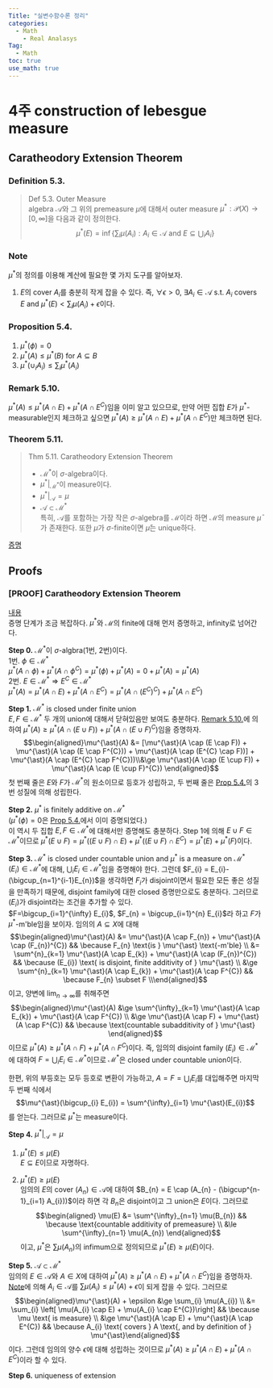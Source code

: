 ```yaml
---
Title: "실변수함수론 정리"
categories:
  - Math
    - Real Analasys
Tag:
  - Math
toc: true
use_math: true
---
```


# 4주 construction of lebesgue measure
## Caratheodory Extension Theorem
### Definition 5.3.
> Def 5.3. Outer Measure  
> algebra $\mathcal{A}$와 그 위의 premeasure $\mu$에 대해서 outer measure $\mu^{\ast}: \mathcal{P}(X) \rightarrow \left[0, \infty \right]$을 다음과 같이 정의한다.
> $$\mu^{\ast}(E) = \inf \left\{ \sum_{i} \mu(A_{i}) : A_{i} \in \mathcal{A} \text{ and } E \subseteq \bigcup_{i} A_{i} \right\}$$
### Note
$\mu^{\ast}$의 정의를 이용해 계산에 필요한 몇 가지 도구를 알아보자.
1. $E$의 cover $A_{i}$를 충분히 작게 잡을 수 있다. 즉, $\forall \epsilon > 0$, $\exists A_{i} \in \mathcal{A}$ s.t. $A_{i}$ covers $E$ and $\mu^{\ast}(E) < \sum_{i} \mu(A_{i}) + \epsilon$이다.
### Proposition 5.4.
1. $\mu^{\ast}(\phi) = 0$
1. $\mu^{\ast}(A) \le \mu^{\ast}(B)$ for $A \subseteq B$
1. $\mu^{\ast}(\cup_{i} A_{i}) \le \sum_{i} \mu^{\ast}(A_{i})$
### Remark 5.10.
$\mu^{\ast}(A) \le \mu^{\ast}(A\cap E) + \mu^{\ast}(A \cap E^{C})$임을 이미 알고 있으므로, 만약 어떤 집합 $E$가 $\mu^{\ast}$-measurable인지 체크하고 싶으면 $\mu^{\ast}(A) \ge \mu^{\ast}(A\cap E) + \mu^{\ast}(A \cap E^{C})$만 체크하면 된다.
### Theorem 5.11.
> Thm 5.11. Caratheodory Extension Theorem
> - $\mathcal{M}^{\ast}$이 $\sigma$-algebra이다.
> - $\mu^{\ast} \big|_{\mathcal{M}^{\ast}}$이 measure이다.
> - $\mu^{\ast}\big|_{\mathcal{A}} = \mu$
> - $\mathcal{A} \subset \mathcal{M}^{\ast}$  
> 특히, $\mathcal{A}$를 포함하는 가장 작은 $\sigma$-algebra를 $\mathcal{M}$이라 하면 $\mathcal{M}$의 measure $\bar{\mu}$가 존재한다. 또한 $\mu$가 $\sigma$-finite이면 $\bar{\mu}$는 unique하다.

[증명](#-[PROOF]-Caratheodory-Extension-Theorem)


## Proofs
### [PROOF] Caratheodory Extension Theorem
[내용](#-Caratheodory-Extension-Theorem)  
증명 단계가 조금 복잡하다. $\mu^{\ast}$와 $\mathcal{M}$의 finite에 대해 먼저 증명하고, infinity로 넘어간다.

**Step 0.** $\mathcal{M}^{\ast}$이 $\sigma$-algbra(1번, 2번)이다.  
1번. $\phi \in \mathcal{M}^{\ast}$  
$\mu^{\ast}(A \cap \phi) + \mu^{\ast}(A\cap\phi^{C}) = \mu^{\ast}(\phi) + \mu^{\ast}(A) = 0 + \mu^{\ast}(A)=\mu^{\ast}(A)$  
2번. $E \in \mathcal{M}^{\ast} \Rightarrow E^{C} \in \mathcal{M}^{\ast}$  
$\mu^{\ast}(A) = \mu^{\ast}(A \cap E) + \mu^{\ast}(A\cap E^{C}) = \mu^{\ast}(A \cap (E^{C})^{C}) + \mu^{\ast}(A \cap E^{C})$

**Step 1.** $\mathcal{M}^{\ast}$ is closed under finite union  
$E, F \in \mathcal{M}^{\ast}$ 두 개의 union에 대해서 닫혀있음만 보여도 충분하다. [Remark 5.10.](#-Remark-5.10.)에 의하여 $\mu^{\ast}(A) \ge \mu^{\ast}(A\cap(E \cup F)) + \mu^{\ast}(A \cap (E \cup F)^{C})$임을 증명하자.
$$\begin{aligned}\mu^{\ast}(A) &= [\mu^{\ast}(A \cap (E \cap F)) + \mu^{\ast}(A \cap (E \cap F^{C})) + \mu^{\ast}(A \cap (E^{C} \cap F))] + \mu^{\ast}(A \cap (E^{C} \cap F^{C}))\\&\ge \mu^{\ast}(A \cap (E \cup F)) + \mu^{\ast}(A \cap (E \cup F)^{C}) \end{aligned}$$
첫 번째 줄은 $E$와 $F$가 $\mathcal{M}^{\ast}$의 원소이므로 등호가 성립하고, 두 번째 줄은 [Prop 5.4.](#-Proposition-5.4.)의 3번 성질에 의해 성립한다.

**Step 2.** $\mu^{\ast}$ is finitely additive on $\mathcal{M}^{\ast}$  
($\mu^{\ast}(\phi) = 0$은 [Prop 5.4.](#-Proposition-5.4.)에서 이미 증명되었다.)  
이 역시 두 집합 $E, F \in \mathcal{M}^{\ast}$에 대해서만 증명해도 충분하다. Step 1에 의해 $E \cup F \in \mathcal{M}^{\ast}$이므로 $\mu^{\ast}(E \cup F) = \mu^{\ast}((E \cup F) \cap E) + \mu^{\ast}((E \cup F) \cap E^{C}) = \mu^{\ast}(E) + \mu^{\ast}(F)$이다.

**Step 3.** $\mathcal{M}^{\ast}$ is closed under countable union and $\mu^{\ast}$ is a measure on $\mathcal{M}^{\ast}$  
$(E_{i}) \in \mathcal{M}^{\ast}$에 대해, $\bigcup_{i} E_{i} \in \mathcal{M}^{\ast}$임을 증명해야 한다. 그런데 $F_{i} = E_{i}-(\bigcup_{n=1}^{i-1}E_{n})$을 생각하면 $F_{i}$가 disjoint이면서 필요한 모든 좋은 성질을 만족하기 때문에, disjoint family에 대한 closed 증명만으로도 충분하다. 그러므로 $(E_{i})$가 disjoint라는 조건을 추가할 수 있다.   
$F=\bigcup_{i=1}^{\infty} E_{i}$, $F_{n} = \bigcup_{i=1}^{n} E_{i}$라 하고 $F$가 $\mu^{\ast}$-m'ble임을 보이자. 임의의 $A \subseteq X$에 대해
$$\begin{aligned}\mu^{\ast}(A) &= \mu^{\ast}(A \cap F_{n}) + \mu^{\ast}(A \cap (F_{n})^{C}) && \because F_{n} \text{is } \mu^{\ast} \text{-m'ble} \\ &= \sum^{n}_{k=1} \mu^{\ast}(A \cap E_{k}) + \mu^{\ast}(A \cap (F_{n})^{C}) && \because (E_{i}) \text{ is disjoint, finite additivity of } \mu^{\ast} \\ &\ge \sum^{n}_{k=1} \mu^{\ast}(A \cap E_{k}) + \mu^{\ast}(A \cap F^{C}) && \because F_{n} \subset F \\\end{aligned}$$
이고, 양변에 $\lim_{n \to \infty}$를 취해주면
$$\begin{aligned}\mu^{\ast}(A) &\ge \sum^{\infty}_{k=1} \mu^{\ast}(A \cap E_{k}) + \mu^{\ast}(A \cap F^{C}) \\ &\ge \mu^{\ast}(A \cap F) + \mu^{\ast}(A \cap F^{C}) && \because \text{countable subadditivity of } \mu^{\ast} \end{aligned}$$
이므로 $\mu^{\ast}(A) \ge \mu^{\ast}(A \cap F) + \mu^{\ast}(A \cap F^{C})$이다. 즉, 임의의 disjoint family $(E_{i}) \in \mathcal{M}^{\ast}$에 대하여 $F = \bigcup_{i} E_{i} \in \mathcal{M}^{\ast}$이므로 $\mathcal{M}^{\ast}$은 closed under countable union이다.

한편, 위의 부등호는 모두 등호로 변환이 가능하고, $A = F = \bigcup_{i} E_{i}$를 대입해주면 마지막 두 번째 식에서
$$\mu^{\ast}(\bigcup_{i} E_{i}) = \sum^{\infty}_{i=1} \mu^{\ast}(E_{i})$$
를 얻는다. 그러므로 $\mu^{\ast}$는 measure이다.

**Step 4.** $\mu^{\ast}\big|_{\mathcal{A}} = \mu$  
1. $\mu^{\ast}(E) \le \mu(E)$  
$E \subseteq E$이므로 자명하다.

1. $\mu^{\ast}(E) \ge \mu(E)$  
임의의 $E$의 cover $(A_{n}) \in \mathcal{A}$에 대하여 $B_{n} = E \cap (A_{n} - (\bigcup^{n-1}_{i=1} A_{i}))$이라 하면 각 $B_{n}$은 disjoint이고 그 union은 $E$이다. 그러므로
$$\begin{aligned} \mu(E) &= \sum^{\infty}_{n=1} \mu(B_{n}) && \because \text{countable additivity of premeasure} \\ &\le \sum^{\infty}_{n=1} \mu(A_{n}) \end{aligned}$$
이고, $\mu^{\ast}$은 $\sum \mu(A_{n})$의 infimum으로 정의되므로 $\mu^{\ast}(E) \ge \mu(E)$이다.

**Step 5.** $\mathcal{A} \subset \mathcal{M}^{\ast}$  
임의의 $E \in \mathcal{A}$와 $A \in X$에 대하여 $\mu^{\ast}(A) \ge \mu^{\ast}(A \cap E) + \mu^{\ast}(A \cap E^{C})$임을 증명하자. [Note](#-Note)에 의해 $A_{i} \in \mathcal{A}$를 $\sum \mu(A_{i}) \le \mu^{\ast}(A) + \epsilon$이 되게 잡을 수 있다. 그러므로
$$\begin{aligned}\mu^{\ast}(A) + \epsilon &\ge \sum_{i} \mu(A_{i}) \\ &= \sum_{i} \left[ \mu(A_{i} \cap E) + \mu(A_{i} \cap E^{C})\right] && \because \mu \text{ is measure} \\ &\ge \mu^{\ast}(A \cap E) + \mu^{\ast}(A \cap E^{C}) && \because A_{i} \text{ covers } A \text{, and by definition of } \mu^{\ast}\end{aligned}$$
이다. 그런데 임의의 양수 $\epsilon$에 대해 성립하는 것이므로 $\mu^{\ast}(A) \ge \mu^{\ast}(A \cap E) + \mu^{\ast}(A \cap E^{C})$이라 할 수 있다.

**Step 6.** uniqueness of extension